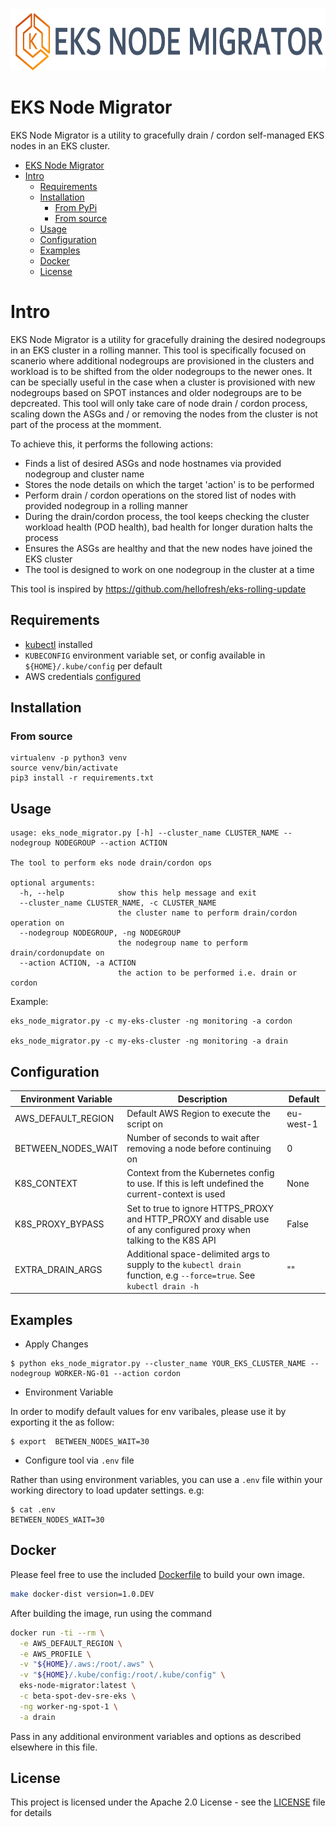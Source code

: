 <p align="left">
  <img height="100px" src="./logo.png"  alt="EKS Node Migrator">
</p>

# EKS Node Migrator

EKS Node Migrator is a utility to gracefully drain / cordon self-managed EKS nodes in an EKS cluster. 

- [EKS Node Migrator](#eks-node-migrator)
- [Intro](#intro)
  - [Requirements](#requirements)
  - [Installation](#installation)
    - [From PyPi](#from-pypi)
    - [From source](#from-source)
  - [Usage](#usage)
  - [Configuration](#configuration)
  - [Examples](#examples)
  - [Docker](#docker)
  - [License](#license)


<a name="intro"></a>
# Intro

EKS Node Migrator is a utility for gracefully draining the desired nodegroups in an EKS cluster in a rolling manner. This tool is specifically focused on scanerio where additional nodegroups are provisioned in the clusters and workload is to be shifted from the older nodegroups to the newer ones. It can be specially useful in the case when a cluster is provisioned with new nodegroups based on SPOT instances and older nodegroups are to be depcreated. This tool will only take care of node drain / cordon process, scaling down the ASGs and / or removing the nodes from the cluster is not part of the process at the momment.

To achieve this, it performs the following actions:

* Finds a list of desired ASGs and node hostnames via provided nodegroup and cluster name
* Stores the node details on which the target 'action' is to be performed
* Perform drain / cordon operations on the stored list of nodes with provided nodegroup in a rolling manner
* During the drain/cordon process, the tool keeps checking the cluster workload health (POD health), bad health for longer duration halts the process 
* Ensures the ASGs are healthy and that the new nodes have joined the EKS cluster
* The tool is designed to work on one nodegroup in the cluster at a time

This tool is inspired by https://github.com/hellofresh/eks-rolling-update

<a name="requirements"></a>
## Requirements

* [kubectl](https://kubernetes.io/docs/tasks/tools/install-kubectl/) installed
* `KUBECONFIG` environment variable set, or config available in `${HOME}/.kube/config` per default
* AWS credentials [configured](https://boto3.amazonaws.com/v1/documentation/api/latest/guide/configuration.html#guide-configuration)

<a name="installation"></a>
## Installation

### From source

```
virtualenv -p python3 venv
source venv/bin/activate
pip3 install -r requirements.txt
```

<a name="usage"></a>
## Usage

```
usage: eks_node_migrator.py [-h] --cluster_name CLUSTER_NAME --nodegroup NODEGROUP --action ACTION

The tool to perform eks node drain/cordon ops

optional arguments:
  -h, --help            show this help message and exit
  --cluster_name CLUSTER_NAME, -c CLUSTER_NAME
                        the cluster name to perform drain/cordon operation on
  --nodegroup NODEGROUP, -ng NODEGROUP
                        the nodegroup name to perform drain/cordonupdate on
  --action ACTION, -a ACTION
                        the action to be performed i.e. drain or cordon
```

Example:

```
eks_node_migrator.py -c my-eks-cluster -ng monitoring -a cordon

eks_node_migrator.py -c my-eks-cluster -ng monitoring -a drain
```

## Configuration

| Environment Variable      | Description                                                                                                           | Default                                  |
|---------------------------|-----------------------------------------------------------------------------------------------------------------------|------------------------------------------|
| AWS_DEFAULT_REGION        | Default AWS Region to execute the script on                                                                           | eu-west-1                                |
| BETWEEN_NODES_WAIT        | Number of seconds to wait after removing a node before continuing on                                                  | 0                                        |
| K8S_CONTEXT               | Context from the Kubernetes config to use. If this is left undefined the current-context is used                      | None                                     |
| K8S_PROXY_BYPASS          | Set to true to ignore HTTPS_PROXY and HTTP_PROXY and disable use of any configured proxy when talking to the K8S API  | False                                    |
| EXTRA_DRAIN_ARGS          | Additional space-delimited args to supply to the `kubectl drain` function, e.g `--force=true`. See `kubectl drain -h` | ""                                       |


## Examples

* Apply Changes

```
$ python eks_node_migrator.py --cluster_name YOUR_EKS_CLUSTER_NAME --nodegroup WORKER-NG-01 --action cordon
```

* Environment Variable

In order to modify default values for env varibales, please use it by exporting it the as follow:

```
$ export  BETWEEN_NODES_WAIT=30  
```

* Configure tool via `.env` file

Rather than using environment variables, you can use a `.env` file within your working directory to load 
updater settings. e.g:

```
$ cat .env
BETWEEN_NODES_WAIT=30
```

<a name="docker"></a>
## Docker

Please feel free to use the included [Dockerfile](Dockerfile) to build your own image.

```bash
make docker-dist version=1.0.DEV
```

After building the image, run using the command
```bash
docker run -ti --rm \
  -e AWS_DEFAULT_REGION \
  -e AWS_PROFILE \
  -v "${HOME}/.aws:/root/.aws" \
  -v "${HOME}/.kube/config:/root/.kube/config" \
  eks-node-migrator:latest \
  -c beta-spot-dev-sre-eks \
  -ng worker-ng-spot-1 \
  -a drain

```

Pass in any additional environment variables and options as described elsewhere in this file.

<a name="licence"></a>
## License

This project is licensed under the Apache 2.0 License - see the [LICENSE](LICENSE) file for details
